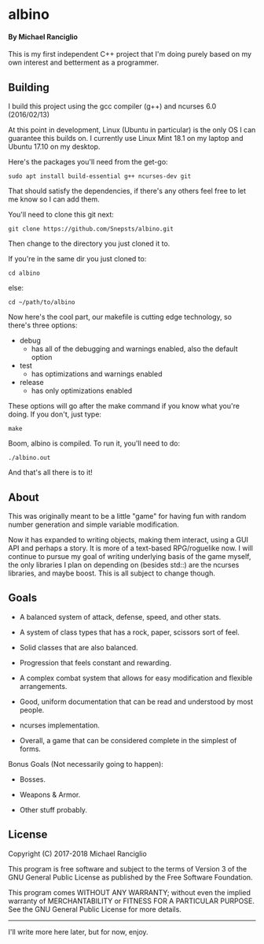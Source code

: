 # albino
#### By Michael Ranciglio
This is my first independent C++ project that I'm doing purely based on my own interest and betterment as a programmer.

## Building
I build this project using the gcc compiler (g++) and ncurses 6.0 (2016/02/13)

At this point in development, Linux (Ubuntu in particular) is the only OS I can guarantee this builds on. I currently use Linux Mint 18.1 on my laptop and Ubuntu 17.10 on my desktop.

Here's the packages you'll need from the get-go:

`sudo apt install build-essential g++ ncurses-dev git`

That should satisfy the dependencies, if there's any others feel free to let me know so I can add them.

You'll need to clone this git next:

`git clone https://github.com/Snepsts/albino.git`

Then change to the directory you just cloned it to.

If you're in the same dir you just cloned to:

`cd albino`

else:

`cd ~/path/to/albino`

Now here's the cool part, our makefile is cutting edge technology, so there's three options:

* debug
	* has all of the debugging and warnings enabled, also the default option
* test
	* has optimizations and warnings enabled
* release
	* has only optimizations enabled

These options will go after the make command if you know what you're doing. If you don't, just type:

`make`

Boom, albino is compiled. To run it, you'll need to do:

`./albino.out`

And that's all there is to it!

## About
This was originally meant to be a little "game" for having fun with random number generation and simple variable modification.

Now it has expanded to writing objects, making them interact, using a GUI API and perhaps a story. It is more of a text-based RPG/roguelike now. I will continue to pursue my goal of writing underlying basis of the game myself, the only libraries I plan on depending on (besides std::) are the ncurses libraries, and maybe boost. This is all subject to change though.

## Goals

* A balanced system of attack, defense, speed, and other stats.

* A system of class types that has a rock, paper, scissors sort of feel.

* Solid classes that are also balanced.

* Progression that feels constant and rewarding.

* A complex combat system that allows for easy modification and flexible arrangements.

* Good, uniform documentation that can be read and understood by most people.

* ncurses implementation.

* Overall, a game that can be considered complete in the simplest of forms.

Bonus Goals (Not necessarily going to happen):

* Bosses.

* Weapons & Armor.

* Other stuff probably.

## License

Copyright (C) 2017-2018 Michael Ranciglio

This program is free software and subject to the terms of Version 3 of the GNU General Public License as published by the Free Software Foundation.

This program comes WITHOUT ANY WARRANTY; without even the implied warranty of MERCHANTABILITY or FITNESS FOR A PARTICULAR PURPOSE.  See the GNU General Public License for more details.

----

I'll write more here later, but for now, enjoy.
